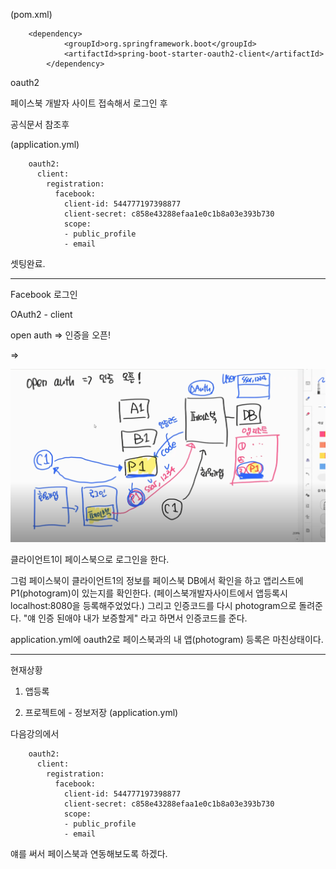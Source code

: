(pom.xml)

```
	<dependency>
			<groupId>org.springframework.boot</groupId>
			<artifactId>spring-boot-starter-oauth2-client</artifactId>
		</dependency>
```

oauth2

페이스북 개발자 사이트 접속해서 로그인 후

공식문서 참조후

(application.yml)

```
    oauth2:
      client:
        registration:
          facebook:
            client-id: 544777197398877
            client-secret: c858e43288efaa1e0c1b8a03e393b730
            scope:
            - public_profile
            - email
```

셋팅완료.

---

Facebook 로그인

OAuth2 - client

open auth => 인증을 오픈!

=>

![Visual Studio Code](/img/페이스북.png)

클라이언트1이 페이스북으로 로그인을 한다.

그럼 페이스북이 클라이언트1의 정보를 페이스북 DB에서 확인을 하고 앱리스트에 P1(photogram)이 있는지를 확인한다. (페이스북개발자사이트에서 앱등록시 localhost:8080을 등록해주었었다.) 그리고 인증코드를 다시 photogram으로 돌려준다.
"얘 인증 된애야 내가 보증할게" 라고 하면서 인증코드를 준다.

application.yml에 oauth2로 페이스북과의 내 앱(photogram) 등록은 마친상태이다.

---

현재상황

1. 앱등록

2. 프로젝트에 - 정보저장 (application.yml)

다음강의에서

```
    oauth2:
      client:
        registration:
          facebook:
            client-id: 544777197398877
            client-secret: c858e43288efaa1e0c1b8a03e393b730
            scope:
            - public_profile
            - email
```

얘를 써서 페이스북과 연동해보도록 하겠다.
